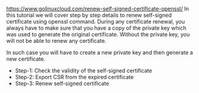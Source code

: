 https://www.golinuxcloud.com/renew-self-signed-certificate-openssl/
In this tutorial we will cover step by step details to renew self-signed certificate using openssl command. During any certificate renewal, you always have to make sure that you have a copy of the private key which was used to generate the original certificate. Without the private key, you will not be able to renew any certificate.

In such case you will have to create a new private key and then generate a new certificate.
- Step-1: Check the validity of the self-signed certificate
- Step-2: Export CSR from the expired certificate
- Step-3: Renew self-signed certificate 